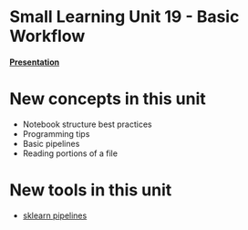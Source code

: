 # Small Learning Unit 19 - Basic Workflow


#### [Presentation](https://docs.google.com/presentation/d/1nWoYfIYBVMY3kKw0ohhLVFHONfdlt0vlhzrnPqfClBM/edit?usp=sharing)

# New concepts in this unit

- Notebook structure best practices
- Programming tips
- Basic pipelines
- Reading portions of a file

# New tools in this unit

- [sklearn pipelines](http://scikit-learn.org/stable/modules/generated/sklearn.pipeline.Pipeline.html)
